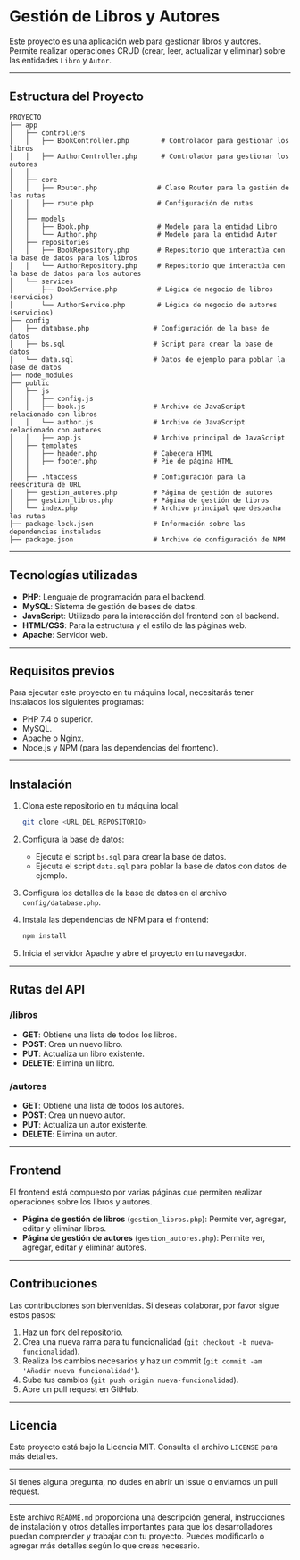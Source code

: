 
# **Gestión de Libros y Autores**

Este proyecto es una aplicación web para gestionar libros y autores. Permite realizar operaciones CRUD (crear, leer, actualizar y eliminar) sobre las entidades `Libro` y `Autor`.

---

## **Estructura del Proyecto**

```
PROYECTO
├── app
│   ├── controllers
│   │   ├── BookController.php        # Controlador para gestionar los libros
│   │   ├── AuthorController.php      # Controlador para gestionar los autores
│   │   
│   ├── core
│   │   ├── Router.php               # Clase Router para la gestión de las rutas
│   │   ├── route.php                # Configuración de rutas
│   │   
│   ├── models
│   │   ├── Book.php                 # Modelo para la entidad Libro
│   │   └── Author.php               # Modelo para la entidad Autor
│   ├── repositories
│   │   ├── BookRepository.php       # Repositorio que interactúa con la base de datos para los libros
│   │   └── AuthorRepository.php     # Repositorio que interactúa con la base de datos para los autores
│   └── services
│       ├── BookService.php          # Lógica de negocio de libros (servicios)
│       └── AuthorService.php        # Lógica de negocio de autores (servicios)
├── config
│   ├── database.php                # Configuración de la base de datos
│   ├── bs.sql                      # Script para crear la base de datos
│   └── data.sql                    # Datos de ejemplo para poblar la base de datos
├── node_modules
├── public
│   ├── js
│   │   ├── config.js 
│   │   ├── book.js                 # Archivo de JavaScript relacionado con libros
│   │   └── author.js               # Archivo de JavaScript relacionado con autores
│   │   ├── app.js                  # Archivo principal de JavaScript
│   ├── templates
│   │   ├── header.php              # Cabecera HTML
│   │   ├── footer.php              # Pie de página HTML
│   │   
│   ├── .htaccess                   # Configuración para la reescritura de URL
│   ├── gestion_autores.php         # Página de gestión de autores
│   ├── gestion_libros.php          # Página de gestión de libros
│   └── index.php                   # Archivo principal que despacha las rutas
├── package-lock.json               # Información sobre las dependencias instaladas
├── package.json                    # Archivo de configuración de NPM
```

---

## **Tecnologías utilizadas**

- **PHP**: Lenguaje de programación para el backend.
- **MySQL**: Sistema de gestión de bases de datos.
- **JavaScript**: Utilizado para la interacción del frontend con el backend.
- **HTML/CSS**: Para la estructura y el estilo de las páginas web.
- **Apache**: Servidor web.

---

## **Requisitos previos**

Para ejecutar este proyecto en tu máquina local, necesitarás tener instalados los siguientes programas:

- PHP 7.4 o superior.
- MySQL.
- Apache o Nginx.
- Node.js y NPM (para las dependencias del frontend).

---

## **Instalación**

1. Clona este repositorio en tu máquina local:
   ```bash
   git clone <URL_DEL_REPOSITORIO>
   ```

2. Configura la base de datos:
   - Ejecuta el script `bs.sql` para crear la base de datos.
   - Ejecuta el script `data.sql` para poblar la base de datos con datos de ejemplo.

3. Configura los detalles de la base de datos en el archivo `config/database.php`.

4. Instala las dependencias de NPM para el frontend:
   ```bash
   npm install
   ```

5. Inicia el servidor Apache y abre el proyecto en tu navegador.

---

## **Rutas del API**

### **/libros**
- **GET**: Obtiene una lista de todos los libros.
- **POST**: Crea un nuevo libro.
- **PUT**: Actualiza un libro existente.
- **DELETE**: Elimina un libro.

### **/autores**
- **GET**: Obtiene una lista de todos los autores.
- **POST**: Crea un nuevo autor.
- **PUT**: Actualiza un autor existente.
- **DELETE**: Elimina un autor.

---

## **Frontend**

El frontend está compuesto por varias páginas que permiten realizar operaciones sobre los libros y autores.

- **Página de gestión de libros** (`gestion_libros.php`): Permite ver, agregar, editar y eliminar libros.
- **Página de gestión de autores** (`gestion_autores.php`): Permite ver, agregar, editar y eliminar autores.

---

## **Contribuciones**

Las contribuciones son bienvenidas. Si deseas colaborar, por favor sigue estos pasos:

1. Haz un fork del repositorio.
2. Crea una nueva rama para tu funcionalidad (`git checkout -b nueva-funcionalidad`).
3. Realiza los cambios necesarios y haz un commit (`git commit -am 'Añadir nueva funcionalidad'`).
4. Sube tus cambios (`git push origin nueva-funcionalidad`).
5. Abre un pull request en GitHub.

---

## **Licencia**

Este proyecto está bajo la Licencia MIT. Consulta el archivo `LICENSE` para más detalles.

---

Si tienes alguna pregunta, no dudes en abrir un issue o enviarnos un pull request.

---

Este archivo `README.md` proporciona una descripción general, instrucciones de instalación y otros detalles importantes para que los desarrolladores puedan comprender y trabajar con tu proyecto. Puedes modificarlo o agregar más detalles según lo que creas necesario.

